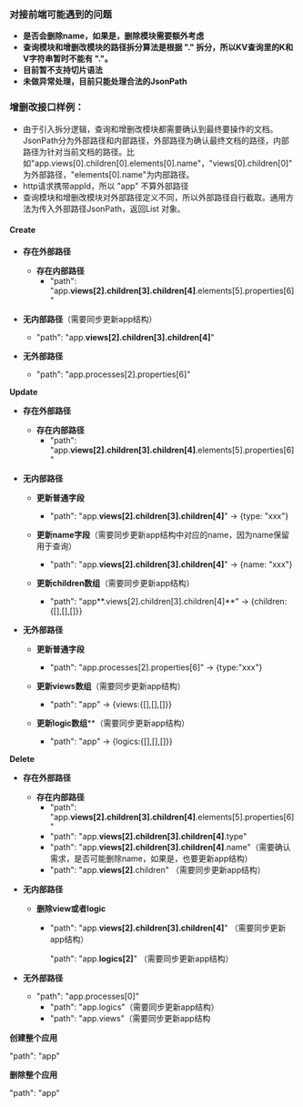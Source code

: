 ### 对接前端可能遇到的问题

- **是否会删除name，如果是，删除模块需要额外考虑**
- **查询模块和增删改模块的路径拆分算法是根据 "." 拆分，所以KV查询里的K和V字符串暂时不能有 "."。**
- **目前暂不支持切片语法**
- **未做异常处理，目前只能处理合法的JsonPath**







### **增删改接口样例：**

- 由于引入拆分逻辑，查询和增删改模块都需要确认到最终要操作的文档。JsonPath分为外部路径和内部路径，外部路径为确认最终文档的路径，内部路径为针对当前文档的路径。比如"app.views[0].children[0].elements[0].name"，"views[0].children[0]"为外部路径，"elements[0].name"为内部路径。
- http请求携带appId，所以 "app" 不算外部路径
- 查询模块和增删改模块对外部路径定义不同，所以外部路径自行截取。通用方法为传入外部路径JsonPath，返回List 对象。



#### **Create**

- **存在外部路径**
  - **存在内部路径**
    - "path": "app.**views[2].children[3].children[4]**.elements[5].properties[6]"

- **无内部路径**（需要同步更新app结构）
  - "path": "app.**views[2].children[3].children[4]**"

- **无外部路径**
  - "path": "app.processes[2].properties[6]"




**Update**

- **存在外部路径**
  - **存在内部路径**
    - "path": "app.**views[2].children[3].children[4]**.elements[5].properties[6]"

- **无内部路径**
  - **更新普通字段**
    - "path": "app.**views[2].children[3].children[4]**"  -> {type: "xxx"}

  - **更新name字段**（需要同步更新app结构中对应的name，因为name保留用于查询）
    - "path": "app.**views[2].children[3].children[4]**"  -> {name: "xxx"}

  - **更新children数组**（需要同步更新app结构）
    - "path": "app**.views[2].children[3].children[4]**"    -> {children: {[],[],[]}}

- **无外部路径**
  - **更新普通字段**
    - "path": "app.processes[2].properties[6]" -> {type:"xxx"}

  - **更新views数组**（需要同步更新app结构）
    - "path": "app" -> {views:{[],[],[]}}

  - **更新logic数组****（需要同步更新app结构）
    - "path": "app" -> {logics:{[],[],[]}}




**Delete**

- **存在外部路径**

  - **存在内部路径**
    - "path": "app.**views[2].children[3].children[4]**.elements[5].properties[6]"
    - "path": "app.**views[2].children[3].children[4]**.type"
    - "path": "app.**views[2].children[3].children[4]**.name"（需要确认需求，是否可能删除name，如果是，也要更新app结构）
    - "path": "app.**views[2]**.children" （需要同步更新app结构）

- **无内部路径**

  - **删除view或者logic**

    - "path": "app.**views[2].children[3].children[4]**"  （需要同步更新app结构）

      "path": "app.**logics[2]**" （需要同步更新app结构）

- **无外部路径**

  - "path": "app.processes[0]"
    - "path": "app.logics"（需要同步更新app结构）
    - "path": "app.views"（需要同步更新app结构




**创建整个应用**

"path": "app"

**删除整个应用**

"path": "app"  